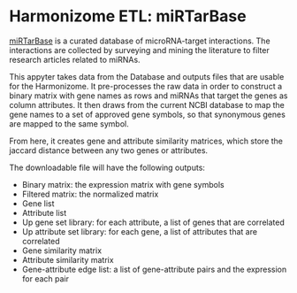 # Harmonizome ETL: miRTarBase

[miRTarBase](http://mirtarbase.cuhk.edu.cn/) is a curated database of microRNA-target interactions. The interactions are collected by surveying and mining the literature to filter research articles related to miRNAs.

This appyter takes data from the Database and outputs files that are usable for the Harmonizome. It pre-processes the raw data  in order to construct a binary matrix with gene names as rows and miRNAs that target the genes as column attributes. It then draws from the current NCBI database to map the gene names to a set of approved gene symbols, so that synonymous genes are mapped to the same symbol. 

From here, it creates gene and attribute similarity matrices, which store the jaccard distance between any two genes or attributes. 

The downloadable file will have the following outputs:
* Binary matrix: the expression matrix with gene symbols
* Filtered matrix: the normalized matrix
* Gene list
* Attribute list 
* Up gene set library: for each attribute, a list of genes that are correlated
* Up attribute set library: for each gene, a list of attributes that are correlated
* Gene similarity matrix
* Attribute similarity matrix
* Gene-attribute edge list: a list of gene-attribute pairs and the expression for each pair 

